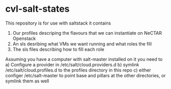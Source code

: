 cvl-salt-states
===============
This repository is for use with saltstack
it contains
1) Our profiles descriping the flavours that we can instantiate on NeCTAR Openstack
2) An sls desribing what VMs we want running and what roles the fill
3) The sls files describing how to fill each role

Assuming you have a computer with salt-master installed on it you need to 
a) Configure a provider in /etc/salt/cloud.providers.d
b) symlink /etc/salt/cloud.profiles.d to the profiles directory in this repo
c) either configer /etc/salt-master to point base and pillars at the other directories, or symlink them as well
